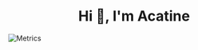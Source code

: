<h1 align="center">Hi 👋, I'm Acatine</h1>

![Metrics](https://metrics.lecoq.io/Sinapole?template=classic&base.indepth=true&languages=1&code=1&lines=1&base=header%2C%20activity%2C%20community%2C%20repositories%2C%20metadata&base.indepth=true&base.hireable=false&base.skip=false&languages=false&languages.limit=8&languages.threshold=0%25&languages.other=false&languages.colors=github&languages.sections=most-used&languages.indepth=false&languages.analysis.timeout=15&languages.analysis.timeout.repositories=7.5&languages.categories=markup%2C%20programming&languages.recent.categories=markup%2C%20programming&languages.recent.load=300&languages.recent.days=14&lines=false&lines.sections=base&lines.repositories.limit=4&lines.history.limit=1&code=false&code.lines=12&code.load=400&code.days=3&code.visibility=public&config.timezone=Asia%2FShanghai&config.twemoji=true&config.octicon=true)
